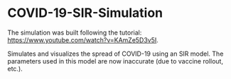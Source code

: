 # COVID-19-SIR-Simulation
The simulation was built following the tutorial: https://www.youtube.com/watch?v=KAmZe5D3v5I.

Simulates and visualizes the spread of COVID-19 using an SIR model. The parameters used in this model are now inaccurate (due to vaccine rollout, etc.).
